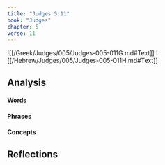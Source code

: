 ```yaml
---
title: "Judges 5:11"
book: "Judges"
chapter: 5
verse: 11
---
```

![[/Greek/Judges/005/Judges-005-011G.md#Text]]
![[/Hebrew/Judges/005/Judges-005-011H.md#Text]]

## Analysis

#### Words

#### Phrases

#### Concepts

## Reflections
